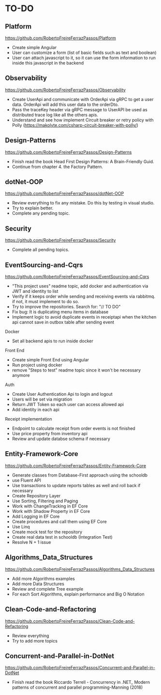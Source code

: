 # TO-DO

## Platform

https://github.com/RobertoFreireFerrazPassos/Platform

- Create simple Angular
- User can customize a form (list of basic fields such as text and boolean)
- User can attach javascript to it, so it can use the form information to run inside this javascript in the backend

## Observability

https://github.com/RobertoFreireFerrazPassos/Observability

- Create UserApi and communicate with OrderApi via gRPC to get a user data. OrderApi will add this user data to the orderDto.
- Pass the traceKey header via gRPC message to UserAPI be used as distributed trace log like all the others apis.
- Understand and see how implement Circuit breaker or retry policy with Polly (https://makolyte.com/csharp-circuit-breaker-with-polly/)

## Design-Patterns

https://github.com/RobertoFreireFerrazPassos/Design-Patterns

- Finish read the book Head First Design Patterns: A Brain-Friendly Guid.
- Continue from chapter 4. the Factory Pattern.

## dotNet-OOP

https://github.com/RobertoFreireFerrazPassos/dotNet-OOP

- Review everything to fix any mistake. Do this by testing in visual studio.
- Try to explain better.
- Complete any pending topic.

## Security

https://github.com/RobertoFreireFerrazPassos/Security

- Complete all pending topics.

## EventSourcing-and-Cqrs

https://github.com/RobertoFreireFerrazPassos/EventSourcing-and-Cqrs

- "This project uses" readme topic, add docker and authentication via JWT and identity to list
- Verify if it keeps order while sending and receiving events via rabbitmq. if not, it must implement to do so.
- Try to improve the repositories. Search for: "// TO DO"
- Fix bug: It is duplicating menu items in database
- Implement logic to avoid duplicate events in receiptapi when the kitchen api cannot save in outbox table after sending event

Docker

- Set all backend apis to run inside docker

Front End

- Create simple Front End using Angular
- Run project using docker
- remove "Steps to test" readme topic since it won't be necessary anymore
 
Auth

- Create User Authentication Api to login and logout
- Users will be set via migration
- Return JWT Token so each user can access allowed api 
- Add identity in each api

Receipt implementation

- Endpoint to calculate receipt from order events is not finished
- Use price property from inventory api
- Review and update databse schema if necessary

## Entity-Framework-Core

https://github.com/RobertoFreireFerrazPassos/Entity-Framework-Core

- Generate classes from Database-First approach using the schooldb
- use Fluent API
- Use transactions to update reports tables as well and roll back if necessary
- Create Repository Layer
- Use Sorting, Filtering and Paging
- Work with ChangeTracking in EF Core
- Work with Shadow Property in EF Core
- Add Logging in EF Core 
- Create procedures and call them using EF Core
- Use Linq
- Create mock test for the repository
- Create real data test in schooldb (Integration Test)
- Resolve N + 1 issue

## Algorithms_Data_Structures

https://github.com/RobertoFreireFerrazPassos/Algorithms_Data_Structures

- Add more Algorithms examples
- Add more Data Structures
- Review and complete Tree example
- For each Sort Algorithms, explain performance and Big O Notation

## Clean-Code-and-Refactoring

https://github.com/RobertoFreireFerrazPassos/Clean-Code-and-Refactoring

- Review  everything
- Try to add more topics

## Concurrent-and-Parallel-in-DotNet

https://github.com/RobertoFreireFerrazPassos/Concurrent-and-Parallel-in-DotNet

- Finish read the book Riccardo Terrell - Concurrency in .NET_ Modern patterns of concurrent and parallel programming-Manning (2018)
